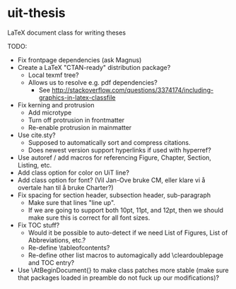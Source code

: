 uit-thesis
==========

LaTeX document class for writing theses


TODO:
 - Fix frontpage dependencies (ask Magnus)
 - Create a LaTeX "CTAN-ready" distribution package?
   - Local texmf tree?
   - Allows us to resolve e.g. pdf dependencies?
     - See http://stackoverflow.com/questions/3374174/including-graphics-in-latex-classfile
 - Fix kerning and protrusion
   - Add microtype
   - Turn off protrusion in frontmatter
   - Re-enable protrusion in mainmatter
 - Use cite.sty?
   - Supposed to automatically sort and compress citations.
   - Does newest version support hyperlinks if used with hyperref?
 - Use autoref / add macros for referencing Figure, Chapter, Section, Listing, etc.
 - Add class option for color on UiT line?
 - Add class option for font? (Vil Jan-Ove bruke CM, eller klare vi å overtale han til å bruke Charter?)
 - Fix spacing for section header, subsection header, sub-paragraph
   - Make sure that lines "line up".
   - If we are going to support both 10pt, 11pt, and 12pt, then we should make sure this is correct for all font sizes.
 - Fix TOC stuff?
   - Would it be possible to auto-detect if we need List of Figures, List of Abbreviations, etc.?
   - Re-define \tableofcontents?
   - Re-define other list macros to automagically add \cleardoublepage and TOC entry?
 - Use \AtBeginDocument{} to make class patches more stable (make sure that packages loaded in preamble do not fuck up our modifications)?
